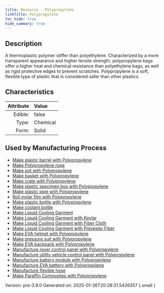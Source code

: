 ```yaml
---
title: Resource - Polypropylene
linkTitle: Polypropylene
toc_hide: true
hide_summary: true
---
```


## Description
&#10;&#9;&#9;A thermoplastic polymer stiffer than polyethylene. Characterized by a more &#10;&#9;&#9;transparent appearance and higher tensile strength, polypropylene bags &#10;&#9;&#9;offer a higher heat and chemical resistance than polyethylene bags, as well &#10;&#9;&#9;as rigid protective edges to prevent scratches. Polypropylene is a soft, &#10;&#9;&#9;flexible type of plastic that is considered safer than other plastics.

## Characteristics

| Attribute      | Value |
|--------:|:------|
|Edible:|false|
|Type:|Chemical|
|Form:|Solid|
 

## Used by Manufacturing Process

- [Make plastic barrel with Polypropylene](/docs/definitions/process/make-plastic-barrel-with-polypropylene)
- [Make Polypropylene rope](/docs/definitions/process/make-polypropylene-rope)
- [Make pot with Polypropylene](/docs/definitions/process/make-pot-with-polypropylene)
- [Make basket with Polypropylene](/docs/definitions/process/make-basket-with-polypropylene)
- [Make crate with Polypropylene](/docs/definitions/process/make-crate-with-polypropylene)
- [Make plastic specimen box with Polypropylene](/docs/definitions/process/make-plastic-specimen-box-with-polypropylene)
- [Make plastic pipe with Polypropylene](/docs/definitions/process/make-plastic-pipe-with-polypropylene)
- [Roll mylar film with Polypropylene](/docs/definitions/process/roll-mylar-film-with-polypropylene)
- [Make plastic bottle with Polypropylene](/docs/definitions/process/make-plastic-bottle-with-polypropylene)
- [Make coolant bottle](/docs/definitions/process/make-coolant-bottle)
- [Make Liquid Cooling Garment](/docs/definitions/process/make-liquid-cooling-garment)
- [Make Liquid Cooling Garment with Kevlar](/docs/definitions/process/make-liquid-cooling-garment-with-kevlar)
- [Make Liquid Cooling Garment with Fiber Cloth](/docs/definitions/process/make-liquid-cooling-garment-with-fiber-cloth)
- [Make Liquid Cooling Garment with Polyester Fiber](/docs/definitions/process/make-liquid-cooling-garment-with-polyester-fiber)
- [Make EVA helmet with Polypropylene](/docs/definitions/process/make-eva-helmet-with-polypropylene)
- [Make pressure suit with Polypropylene](/docs/definitions/process/make-pressure-suit-with-polypropylene)
- [Make EVA backpack with Polypropylene](/docs/definitions/process/make-eva-backpack-with-polypropylene)
- [Manufacture rover control panel with Polypropylene](/docs/definitions/process/manufacture-rover-control-panel-with-polypropylene)
- [Manufacture utility vehicle control panel with Polypropylene](/docs/definitions/process/manufacture-utility-vehicle-control-panel-with-polypropylene)
- [Manufacture battery module with Polypropylene](/docs/definitions/process/manufacture-battery-module-with-polypropylene)
- [Manufacture EVA battery with Polypropylene](/docs/definitions/process/manufacture-eva-battery-with-polypropylene)
- [Manufacture flexible hose](/docs/definitions/process/manufacture-flexible-hose)
- [Make Paraffin Composites with Polypropylene](/docs/definitions/process/make-paraffin-composites-with-polypropylene)


    

Version: pre-3.9.0 Generated on: 2025-01-26T20:28:31.5426357
{.small }
